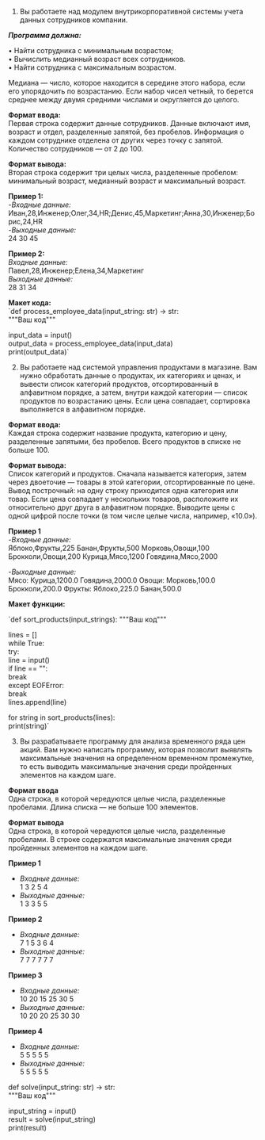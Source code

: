 1.	Вы работаете над модулем внутрикорпоративной системы учета данных сотрудников компании.  

**_Программа должна:_**  

•	Найти сотрудника с минимальным возрастом;  
•	Вычислить медианный возраст всех сотрудников.  
•	Найти сотрудника с максимальным возрастом.  

Медиана — число, которое находится в середине этого набора, если его упорядочить по возрастанию. Если набор чисел четный, то берется среднее между двумя средними числами и округляется до целого.  

**Формат ввода:**  
Первая строка содержит данные сотрудников. Данные включают имя, возраст и отдел, разделенные запятой, без пробелов. Информация о каждом сотруднике отделена от других через точку с запятой. Количество сотрудников — от 2 до 100.

**Формат вывода:**  
Вторая строка содержит три целых числа, разделенные пробелом: минимальный возраст, медианный возраст и максимальный возраст.  

**Пример 1:**  
-_Входные данные:_  
Иван,28,Инженер;Олег,34,HR;Денис,45,Маркетинг;Анна,30,Инженер;Борис,24,HR  
-_Выходные данные:_  
24 30 45  

**Пример 2:**  
_Входные данные:_  
Павел,28,Инженер;Елена,34,Маркетинг  
_Выходные данные:_   
28 31 34

**Макет кода:**  
`def process_employee_data(input_string: str) -> str:  
    """Ваш код"""

input_data = input()  
output_data = process_employee_data(input_data)  
print(output_data)`

2. Вы работаете над системой управления продуктами в магазине. Вам нужно обработать данные о продуктах, их категориях и ценах, и вывести список категорий продуктов, отсортированный в алфавитном порядке, а затем, внутри каждой категории — список продуктов по возрастанию цены. Если цена совпадает, сортировка выполняется в алфавитном порядке.  

**Формат ввода:**  
Каждая строка содержит название продукта, категорию и цену, разделенные запятыми, без пробелов. Всего продуктов в списке не больше 100.   

**Формат вывода:**  
Список категорий и продуктов. Сначала называется категория, затем через двоеточие — товары в этой категории, отсортированные по цене. Вывод построчный: на одну строку приходится одна категория или товар. Если цена совпадает у нескольких товаров, расположите их относительно друг друга в алфавитном порядке. Выводите цены с одной цифрой после точки (в том числе целые числа, например, «‎10.0»).   

**Пример 1**  
-_Входные данные:_  
Яблоко,Фрукты,225 Банан,Фрукты,500 Морковь,Овощи,100 Брокколи,Овощи,200 Курица,Мясо,1200 Говядина,Мясо,2000  

-_Выходные данные:_  
Мясо: Курица,1200.0 Говядина,2000.0 Овощи: Морковь,100.0 Брокколи,200.0 Фрукты: Яблоко,225.0 Банан,500.0

**Макет функции:**  

`def sort_products(input_strings):
   """Ваш код"""

lines = []  
while True:  
   try:  
      line = input()  
      if line == "":  
         break  
   except EOFError:  
      break  
   lines.append(line)  

for string in sort_products(lines):  
   print(string)`

3. Вы разрабатываете программу для анализа временного ряда цен акций. Вам нужно написать программу, которая позволит выявлять максимальные значения на определенном временном промежутке, то есть выводить максимальные значения среди пройденных элементов на каждом шаге.  

**Формат ввода**  
Одна строка, в которой чередуются целые числа, разделенные пробелами. Длина списка — не больше 100 элементов.  

**Формат вывода**  
Одна строка, в которой чередуются целые числа, разделенные пробелами. В строке содержатся максимальные значения среди пройденных элементов на каждом шаге.

**Пример 1**
- _Входные данные:_  
1 3 2 5 4  
- _Выходные данные:_  
1 3 3 5 5  

**Пример 2**  
- _Входные данные:_  
7 1 5 3 6 4  
- _Выходные данные:_  
7 7 7 7 7 7  

**Пример 3**  
- _Входные данные:_  
10 20 15 25 30 5  
- _Выходные данные:_  
10 20 20 25 30 30  

**Пример 4**  
- _Входные данные:_  
5 5 5 5 5  
- _Выходные данные:_  
5 5 5 5 5  

def solve(input_string: str) -> str:  
    """Ваш код"""  

input_string = input()  
result = solve(input_string)  
print(result)
